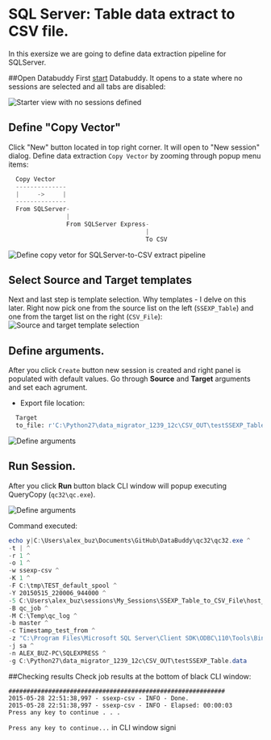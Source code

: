 # SQL Server: Table data extract to CSV file.
In this exersize we are going to define data extraction pipeline for SQLServer.

##Open Databuddy
First [start](https://github.com/data-buddy/DataBuddy/blob/master/Docs/How_to_start_Databuddy.md) Databuddy. 
It opens to a state where no sessions are selected and all tabs are disabled:

![Starter view with no sessions defined](https://raw.githubusercontent.com/data-buddy/DataBuddy/master/screenshots/open_databuddy_no_sessions.png "Starter view with no sessions defined")

## Define "Copy Vector"
Click "New" button located in top right corner. It will open to "New session" dialog. 
Define data extraction `Copy Vector` by zooming through popup menu items:
```python
  Copy Vector
  --------------
  |     ->     |
  --------------
  From SQLServer-
                |
                From SQLServer Express-
                                      |
                                      To CSV
```  

![Define copy vetor for SQLServer-to-CSV extract pipeline](https://raw.githubusercontent.com/data-buddy/DataBuddy/master/screenshots/Define_copy_vector_for_SQLServer-to-CSV_extract_pipeline.png "Define copy vector for SQLServer-to-CSV extract pipeline.")

## Select Source and Target templates
Next and last step is template selection. Why templates - I delve on this later. Right now pick one from the source list on the left (`SSEXP_Table`) and one from the target list on the right (`CSV_File`):
![Source and target template selection](https://raw.githubusercontent.com/data-buddy/DataBuddy/master/screenshots/Export_from_SQLServer_CSV_file_Templates.png "Source and target template selection.")

## Define arguments.
After you click `Create` button new session is created and right panel is populated with default values.
Go through __Source__ and __Target__ arguments and set each agrument. 
- Export file location:
```python
  Target
  to_file: r'C:\Python27\data_migrator_1239_12c\CSV_OUT\testSSEXP_Table.data'
```  
![Define arguments](https://raw.githubusercontent.com/data-buddy/DataBuddy/master/screenshots/SQLServer_to_CSV_arguments.png "Define arguments.")

## Run Session.
After you click __Run__ button black CLI window will popup executing QueryCopy (`qc32\qc.exe`).


![Define arguments](https://raw.githubusercontent.com/data-buddy/DataBuddy/master/screenshots/Session_Executed_for_SQLServer_to_CSV_file_extract.png "Define arguments.")

Command executed:
```powershell
echo y|C:\Users\alex_buz\Documents\GitHub\DataBuddy\qc32\qc32.exe ^
-t | ^
-r 1 ^
-o 1 ^
-w ssexp-csv ^
-K 1 ^
-F C:\tmp\TEST_default_spool ^
-Y 20150515_220006_944000 ^
-5 C:\Users\alex_buz\sessions\My_Sessions\SSEXP_Table_to_CSV_File\host_map_v2.py ^
-B qc_job ^
-M C:\Temp\qc_log ^
-b master ^
-c Timestamp_test_from ^
-z "C:\Program Files\Microsoft SQL Server\Client SDK\ODBC\110\Tools\Binn" ^
-j sa ^
-n ALEX_BUZ-PC\SQLEXPRESS ^
-g C:\Python27\data_migrator_1239_12c\CSV_OUT\testSSEXP_Table.data 
```

##Checking results
Check job results at the bottom of black CLI window:
```
############################################################
2015-05-28 22:51:38,997 - ssexp-csv - INFO - Done.
2015-05-28 22:51:38,997 - ssexp-csv - INFO - Elapsed: 00:00:03
Press any key to continue . . .
```

`Press any key to continue...` in CLI window signi






